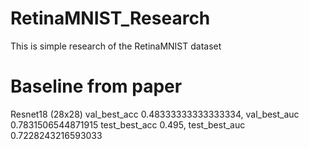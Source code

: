 # RetinaMNIST_Research
This is simple research of the RetinaMNIST dataset

# Baseline from paper
Resnet18 (28x28)
val_best_acc 0.48333333333333334, val_best_auc 0.7831506544871915
test_best_acc 0.495, test_best_auc 0.7228243216593033